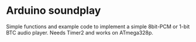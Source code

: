 # Arduino soundplay

Simple functions and example code to implement a simple 8bit-PCM or 1-bit BTC audio player.
Needs Timer2 and works on ATmega328p.
